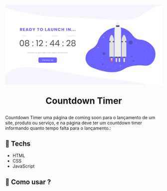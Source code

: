 

<h1 align="center">
<img src="https://github.com/fagnercosta/countdownTimer/blob/main/img/projeto.png?raw=true"/>
  

Countdown Timer 
</h1>


<p> Countdown Timer  uma página de coming soon para o lançamento de um site, produto ou serviço, e na página deve ter um countdown timer informando quanto tempo falta para o lançamento.:

<h2>🚀 Techs </h2>


- HTML
- CSS
- JavaScript
   
  
<h2> 🚀 Como usar ?</h2>
